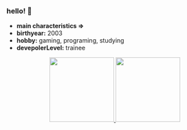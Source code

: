 ### hello! 👋

- <b>main characteristics =></b>
- **birthyear:** 2003
- **hobby:** gaming, programing, studying 
- **devepolerLevel:** trainee

<div align="center">
  <a href="https://github.com/FabioMoraiss">
  <img height="150em" src="https://github-readme-stats.vercel.app/api?username=FabioMoraisss&show_icons=true&theme=dark&include_all_commits=true&count_private=true"/>
  <img height="150em" src="https://github-readme-stats.vercel.app/api/top-langs/?username=FabioMoraiss&layout=compact&langs_count=7&theme=dark"/>
</div> 

